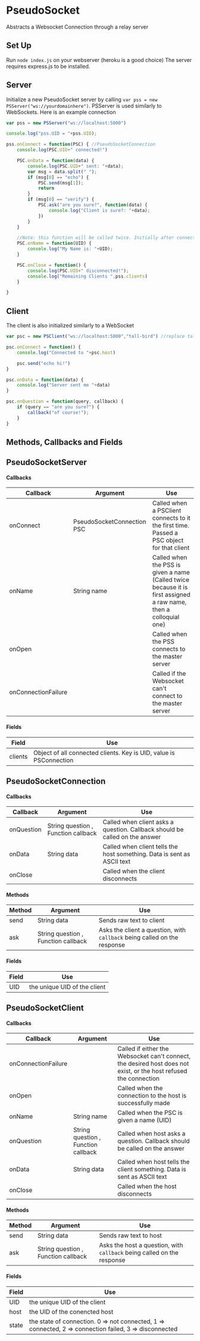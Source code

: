 PseudoSocket
============

Abstracts a Websocket Connection through a relay server


**Set Up**
------------

Run `node index.js` on your webserver (heroku is a good choice)
The server requires express.js to be installed.


**Server**
------------

Initialize a new PseudoSocket server by calling `var pss = new PSServer("ws://yourdomainhere")`.
PSServer is used similarly to WebSockets. Here is an example connection

```javascript
var pss = new PSServer("ws://localhost:5000")

console.log("pss.UID = "+pss.UID);

pss.onConnect = function(PSC) { //PseudoSocketConnection
	console.log(PSC.UID+" connected!")

	PSC.onData = function(data) {
		console.log(PSC.UID+" sent: "+data);
		var msg = data.split(" ");
		if (msg[0] == "echo") {
			PSC.send(msg[1]);
			return
		}
		if (msg[0] == "verify") {
			PSC.ask("are you sure?", function(data) {
				console.log("Client is sure?: "+data);
			})
		}
	}

	//Note: this function will be called twice. Initially after connecting, and then after requesting a colloquial name
	PSC.onName = function(UID) {
		console.log("My Name is: "+UID); 
	}

	PSC.onClose = function() {
		console.log(PSC.UID+" disconnected!");
		console.log("Remaining Clients ",pss.clients)
	}

}
```

**Client**
------------

The client is also initialized similarly to a WebSocket

```javascript
var psc = new PSClient("ws://localhost:5000","tall-bird") //replace tall-bird with the UID of the server;

psc.onConnect = function() {
	console.log("Connected to "+psc.host)

	psc.send("echo hi!")
}

psc.onData = function(data) {
	console.log("Server sent me "+data)
}

psc.onQuestion = function(query, callback) {
	if (query == "are you sure?") {
		callback("of course!");
	}
}
```

Methods, Callbacks and Fields
-----------

## PseudoSocketServer
#### Callbacks
Callback | Argument | Use
---------|----------|----
onConnect | PseudoSocketConnection PSC | Called when a PSClient connects to it the first time. Passed a PSC object for that client
onName | String name | Called when the PSS is given a name (Called twice because it is first assigned a raw name, then a colloquial one)
onOpen |  | Called when the PSS connects to the master server
onConnectionFailure |  | Called if the Websocket can't connect to the master server

#### Fields
Field | Use
------|----
clients | Object of all connected clients. Key is UID, value is PSConnection

## PseudoSocketConnection
#### Callbacks
Callback | Argument | Use
---------|----------|----
onQuestion | String question , Function callback | Called when client asks a question. Callback should be called on the answer
onData | String data | Called when client tells the host something. Data is sent as ASCII text
onClose |  | Called when the client disconnects

#### Methods
Method | Argument | Use
-------|----------|----
send | String data | Sends raw text to client
ask | String question , Function callback | Asks the client a question, with `callback` being called on the response

#### Fields
Field | Use
------|----
UID | the unique UID of the client

## PseudoSocketClient
#### Callbacks
Callback | Argument | Use
---------|----------|----
onConnectionFailure |  | Called if either the Websocket can't connect, the desired host does not exist, or the host refused the connection
onOpen |  | Called when the connection to the host is successfully made
onName | String name | Called when the PSC is given a name (UID)
onQuestion | String question , Function callback | Called when host asks a question. Callback should be called on the answer
onData | String data | Called when host tells the client something. Data is sent as ASCII text
onClose | | Called when the host disconnects

#### Methods
Method | Argument | Use
-------|----------|----
send | String data | Sends raw text to host
ask | String question , Function callback | Asks the host a question, with `callback` being called on the response

#### Fields
Field | Use
------|----
UID | the unique UID of the client
host | the UID of the conencted host
state | the state of connection. 0 => not connected, 1 => connected, 2 => connection failed, 3 => disconnected
